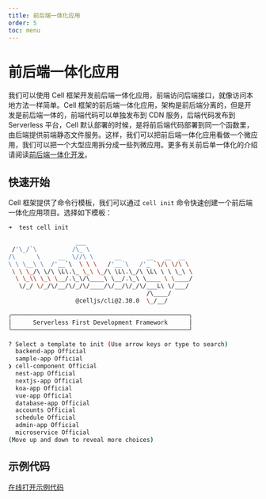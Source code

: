 ```yaml
---
title: 前后端一体化应用
order: 5
toc: menu
---
```


# 前后端一体化应用

我们可以使用 Cell 框架开发前后端一体化应用，前端访问后端接口，就像访问本地方法一样简单。Cell 框架的前后端一体化应用，架构是前后端分离的，但是开发是前后端一体的，前端代码可以单独发布到 CDN 服务，后端代码发布到 Serverless 平台，Cell 默认部署的时候，是将前后端代码部署到同一个函数里，由后端提供前端静态文件服务。这样，我们可以把前后端一体化应用看做一个微应用，我们可以把一个大型应用拆分成一些列微应用。更多有关前后单一体化的介绍请阅读[前后端一体化开发](https://cell.cellbang.com/dev/%E5%89%8D%E5%90%8E%E7%AB%AF%E4%B8%80%E4%BD%93%E5%8C%96%E5%BC%80%E5%8F%91)。


## 快速开始


Cell 框架提供了命令行模板，我们可以通过 `cell init` 命令快速创建一个前后端一体化应用项目。选择如下模板：
```bash
➜  test cell init

                   ___
 /'\_/`\          /\_ \
/\      \     __  \//\ \      __       __   __  __
\ \ \__\ \  /'__`\  \ \ \   /'__`\   /'_ `\/\ \/\ \
 \ \ \_/\ \/\ \L\.\_ \_\ \_/\ \L\.\_/\ \L\ \ \ \_\ \
  \ \_\\ \_\ \__/.\_\/\____\ \__/.\_\ \____ \ \____/
   \/_/ \/_/\/__/\/_/\/____/\/__/\/_/\/___L\ \/___/
                                       /\____/
                   @celljs/cli@2.30.0  \_/__/

╭──────────────────────────────────────────────────╮
│      Serverless First Development Framework      │
╰──────────────────────────────────────────────────╯

? Select a template to init (Use arrow keys or type to search)
  backend-app Official
  sample-app Official
❯ cell-component Official
  nest-app Official
  nextjs-app Official
  koa-app Official
  vue-app Official
  database-app Official
  accounts Official
  schedule Official
  admin-app Official
  microservice Official
(Move up and down to reveal more choices)
```
## 示例代码


[在线打开示例代码](https://cloud.cellbang.com/?share=bdaf6e2c-52cb-4e31-8e95-813dfdd9b16a#/templates/sample-app)

